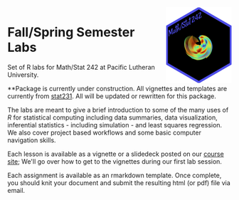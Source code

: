 <img src="man/figures/stat242_sticker.png" align="right" height="170">

# Fall/Spring Semester Labs
Set of R labs for Math/Stat 242 at Pacific Lutheran University. 

**Package is currently under construction. All vignettes and templates are currently from [stat231](https://github.com/npaterno/Stat231). All will be updated or rewritten for this package.

The labs are meant to give a brief introduction to some of the many uses of *R* for statistical computing including data summaries, data visualization, inferential statistics - including simulation - and least squares regression. We also cover project based workflows and some basic computer navigation skills.

Each lesson is available as a vignette or a slidedeck posted on our [course site](https://npaterno.github.io/left_coast_stats/two_four_two.html); We'll go over how to get to the vignettes during our first lab session. 

Each assignment is available as an rmarkdown template. Once complete, you should knit your document and submit the resulting html (or pdf) file via email. 
